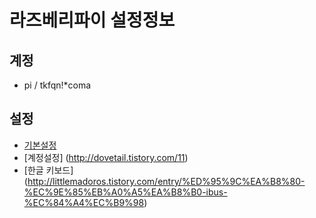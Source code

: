# 라즈베리파이 설정정보

## 계정
* pi / tkfqn!*coma

## 설정
* [기본설정](http://www.rasplay.org/?p=111)
* [계정설정] (http://dovetail.tistory.com/11)
* [한글 키보드] (http://littlemadoros.tistory.com/entry/%ED%95%9C%EA%B8%80-%EC%9E%85%EB%A0%A5%EA%B8%B0-ibus-%EC%84%A4%EC%B9%98)